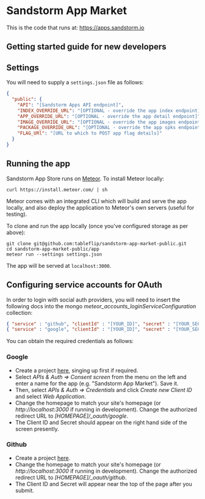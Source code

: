 # Sandstorm App Market

This is the code that runs at: https://apps.sandstorm.io

## Getting started guide for new developers

## Settings

You will need to supply a `settings.json` file as follows:

```json
{
  "public": {
    "API": "[Sandstorm Apps API endpoint]",
    "INDEX_OVERRIDE_URL": "[OPTIONAL - override the app index endpoint]",
    "APP_OVERRIDE_URL": "[OPTIONAL - override the app detail endpoint]",
    "IMAGE_OVERRIDE_URL": "[OPTIONAL - override the app images endpoint]",
    "PACKAGE_OVERRIDE_URL": "[OPTIONAL - override the app spks endpoint]",
    "FLAG_URl": "[URL to which to POST app flag details]"
  }
}
```

## Running the app

Sandstorm App Store runs on [Meteor](meteor.com).  To install Meteor locally:

```
curl https://install.meteor.com/ | sh
```

Meteor comes with an integrated CLI which will build and serve the app locally, and also deploy the application to Meteor's own servers (useful for testing).

To clone and run the app locally (once you've configured storage as per above):

```
git clone git@github.com:tableflip/sandstorm-app-market-public.git
cd sandstorm-app-market-public/app
meteor run --settings settings.json
```

The app will be served at `localhost:3000`.

## Configuring service accounts for OAuth

In order to login with social auth providers, you will need to insert the following docs into the mongo  *meteor_accounts_loginServiceConfiguration* collection:

```json
{ "service" : "github", "clientId" : "[YOUR_ID]", "secret" : "[YOUR_SECRET]" }
{ "service" : "google", "clientId" : "[YOUR_ID]", "secret" : "[YOUR_SECRET]", "loginStyle" : "popup" }
```

You can obtain the required credentials as follows:

### Google

* Create a project [here](https://console.developers.google.com), singing up first if required.
* Select *APIs & Auth => Consent screen* from the menu on the left and enter a name for the app (e.g. "Sandstorm App Market").  Save it.
* Then, select *APIs & Auth => Credentials* and click *Create new Client ID* and select *Web Application*.
* Change the homepage to match your site's homepage (or *http://localhost:3000* if running in development). Change the authorized redirect URL to *[HOMEPAGE]/_oauth/google*.
* The Client ID and Secret should appear on the right hand side of the screen presently.

### Github

* Create a project [here](https://github.com/settings/applications/new).
* Change the homepage to match your site's homepage (or *http://localhost:3000* if running in development). Change the authorized redirect URL to *[HOMEPAGE]/_oauth/github*.
* The Client ID and Secret will appear near the top of the page after you submit.

